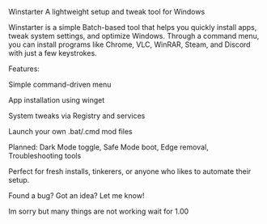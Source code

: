 Winstarter
A lightweight setup and tweak tool for Windows

Winstarter is a simple Batch-based tool that helps you quickly install apps, tweak system settings, and optimize Windows.
Through a command menu, you can install programs like Chrome, VLC, WinRAR, Steam, and Discord with just a few keystrokes.

Features:

Simple command-driven menu

App installation using winget

System tweaks via Registry and services

Launch your own .bat/.cmd mod files

Planned: Dark Mode toggle, Safe Mode boot, Edge removal, Troubleshooting tools

Perfect for fresh installs, tinkerers, or anyone who likes to automate their setup.

Found a bug? Got an idea? Let me know!

Im sorry but many things are not working wait for 1.00
